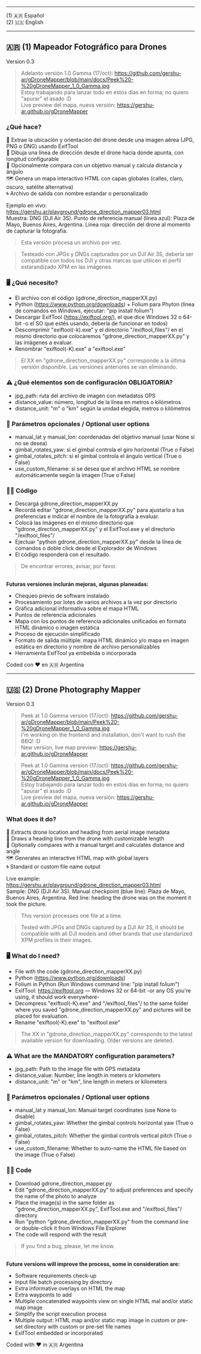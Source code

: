 ****************
(1) 🇦🇷 Español<br>
(2) 🇺🇸 English
****************

## 🇦🇷 (1) Mapeador Fotográfico para Drones<br>
Version 0.3

> Adelanto versión 1.0 Gamma (17/oct): https://github.com/gershu-ar/gDroneMapper/blob/main/docs/Peek%20-%20gDroneMapper_1_0_Gamma.jpg<br>
> Estoy trabajando para lanzar todo en estos días en forma; no quiero "apurar" el asado :D<br>
> Live preview del mapa, nueva versión: https://gershu-ar.github.io/gDroneMapper

### ¿Qué hace?<br>
📍 Extrae la ubicación y orientación del drone desde una imagen aérea (JPG, PNG o DNG) usando ExifTool<br>
📏 Dibuja una línea de dirección desde el drone hacia donde apunta, con longitud configurable<br>
🎯 Opcionalmente compara con un objetivo manual y calcula distancia y ángulo<br>
🗺️ Genera un mapa interactivo HTML con capas globales (calles, claro, oscuro, satélite alternativa)<br>
🌀 Archivo de salida con nombre estandar o personalizado

Ejemplo en vivo: https://gershu.ar/playground/gdrone_direction_mapper03.html<br>
Muestra: DNG (DJI Air 3S).  Punto de referencia manual (línea azul): Plaza de Mayo, Buenos Aires, Argentina.  Línea roja: dirección del drone al momento de capturar la fotografía.

> Esta versión procesa un archivo por vez.

> Testeado con JPGs y DNGs capturados por un DJI Air 3S, debería ser compatible con todos los DJI y otras marcas que utilicen el perfil estarandizado XPM en las imágenes.

### 🖥️ ¿Qué necesito?
- El archivo con el código (gdrone_direction_mapperXX.py)
- Python (https://www.python.org/downloads) + Folium para Phyton (línea de comandos en Windows, ejecutar: "pip install folium")
- Descargar ExifTool (https://exiftool.org/), el que dice Windows 32 o 64-bit -o el SO que estés usando, debería de funcionar en todos)
- Descomprimir "exiftool(-k).exe" y el directorio "/exiftool_files"/ en el mismo directorio que colocaremos "gdrone_direction_mapperXX.py" y las imágenes a evaluar.
- Renombrar "exiftool(-K).exe" a "exiftool.exe"

 > El XX en "gdrone_direction_mapperXX.py" corresponde a la última versión disponible.  Las versiones anteriores se van eliminando.

### ⚠️ ¿Qué elementos son de configuración OBLIGATORIA?
- jpg_path: ruta del archivo de imagen con metadatos GPS
- distance_value: número, longitud de la línea en metros o kilómetros
- distance_unit: "m" o "km" según la unidad elegida, metros o kilómetros

### 🧩 Parámetros opcionales / Optional user options
- manual_lat y manual_lon: coordenadas del objetivo manual (usar None si no se desea)
- gimbal_rotates_yaw: si el gimbal controla el giro horizontal (True o False)
- gimbal_rotates_pitch: si el gimbal controla el ángulo vertical (True o False)
- use_custom_filename: si se desea que el archivo HTML se nombre automáticamente según la imagen (True o False)

### 👨‍💻 Código
- Descargá gdrone_direction_mapperXX.py
- Recordá editar "gdrone_direction_mapperXX.py" para ajustarlo a tus preferencias e indicar el nombre de la fotografía a evaluar.
- Colocá las imágenes en el mismo directorio que "gdrone_direction_mapperXX.py" y el ExifTool.exe y el directorio "/exiftool_files"/ 
- Ejectuar "python gdrone_direction_mapperXX.py" desde la línea de comandos o doble click desde el Explorador de Windows
- El código responderá con el resultado.

> De encontrar errores, avisar, por favor.<br><br>

**Futuras versiones inclurán mejoras, algunas planeadas:**

- Chequeo previo de software instalado
- Procesamiento por lotes de varios archivos a la vez por directorio
- Gráfica adicional informativa sobre el mapa HTML
- Puntos de referencia adicionales
- Mapa con los puntos de referencia adicionales unificados en formato HTML dinámico o imagen estática
- Proceso de ejecución simplificado
- Formato de salida múltiple: mapa HTML dinámico y/o mapa en imagen estática en directorio y nombre de archivo personalizables
- Herramienta ExifTool ya embebida o incorporada


Coded con ❤️ en 🇦🇷 Argentina

----

## 🇺🇸 (2) Drone Photography Mapper<br>
Version 0.3

> Peek at 1.0 Gamma version (17/oct): https://github.com/gershu-ar/gDroneMapper/blob/main/Peek%20-%20gDroneMapper_1_0_Gamma.jpg<br>
> I'm working on the frontend and installation, don't want to rush the BBQ! :D<br>
> New version, live map preview: https://gershu-ar.github.io/gDroneMapper

> Peek at 1.0 Gamma version (17/oct): https://github.com/gershu-ar/gDroneMapper/blob/main/docs/Peek%20-%20gDroneMapper_1_0_Gamma.jpg<br>
> Estoy trabajando para lanzar todo en estos días en forma; no quiero "apurar" el asado :D<br>
> Live preview del mapa, nueva versión: https://gershu-ar.github.io/gDroneMapper


### What does it do?<br>
📍 Extracts drone location and heading from aerial image metadata<br>
📏 Draws a heading line from the drone with customizable length<br>
🎯 Optionally compares with a manual target and calculates distance and angle<br>
🗺️ Generates an interactive HTML map with global layers<br>
🌀 Standard or custom file name output

Live example: https://gershu.ar/playground/gdrone_direction_mapper03.html<br>
Sample: DNG (DJI Air 3S).  Manual checkpoint (blue line): Plaza de Mayo, Buenos Aires, Argentina.  Red line: heading the drone was on the moment it took the picture.

> This version processes one file at a time.

> Tested with JPGs and DNGs captured by a DJI Air 3S, it should be compatible with all DJI models and other brands that use standarized XPM profiles in their images.

### 🖥️ What do I need?
- File with the code (gdrone_direction_mapperXX.py)
- Python (https://www.python.org/downloads)
- Folium in Python (Run Windows command line: "pip install folium")
- ExifTool: https://exiftool.org — Windows 32 or 64-bit -or any OS you're using, it should work everywhere-
- Decompress "exiftool(-K).exe" and "/exiftool_files"/ to the same folder where you saved "gdrone_direction_mapperXX.py" and pictures will be placed for evaluation.
- Rename "exiftool(-K).exe" to "exiftool.exe"

> The XX in "gdrone_direction_mapperXX.py" corresponds to the latest available version for downloading.  Older versions are deleted.

### ⚠️ What are the MANDATORY configuration parameters?
- jpg_path: Path to the image file with GPS metadata
- distance_value: Number, line length in meters or kilometers
- distance_unit: "m" or "km", line length in meters or kilometers

### 🧩 Parámetros opcionales / Optional user options
- manual_lat y manual_lon: Manual target coordinates (use None to disable)
- gimbal_rotates_yaw: Whether the gimbal controls horizontal yaw (True o False)
- gimbal_rotates_pitch: Whether the gimbal controls vertical pitch (True o False)
- use_custom_filename: Whether to auto-name the HTML file based on the image (True o False)

### 👨‍💻 Code
- Download gdrone_direction_mapper.py
- Edit "gdrone_direction_mapperXX.py" to adjust preferences and specify the name of the photo to analyze
- Place the image(s) in the same folder as "gdrone_direction_mapperXX.py", ExifTool.exe and "/exiftool_files"/ directory
- Run "python "gdrone_direction_mapperXX.py" from the command line or double-click it from Windows File Explorer
- The code will respond with the result

> If you find a bug, please, let me know.<br><br>

**Future versions will improve the process, some in consideration are:**

- Software requirements check-up
- Input file batch processing by directory
- Extra informative overlays on HTML the map
- Extra waypoints to add
- Multiple concatenated waypoints view on single HTML mal and/or static map image
- Simplify the script execution process
- Multiple output: HTML map and/or static map image in custom or pre-set directory with custom or pre-set file names
- ExifTool embedded or incorporated

Coded with ❤️ in 🇦🇷 Argentina
